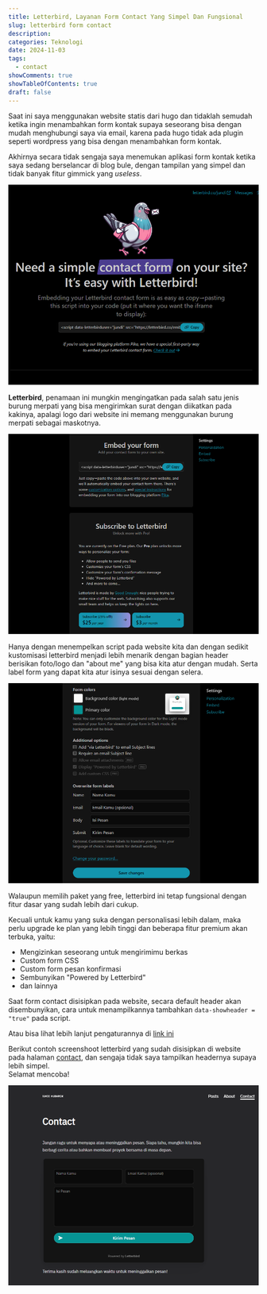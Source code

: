 ```yaml
---
title: Letterbird, Layanan Form Contact Yang Simpel Dan Fungsional
slug: letterbird form contact
description:
categories: Teknologi
date: 2024-11-03
tags:
  - contact
showComments: true
showTableOfContents: true
draft: false
---
```


Saat ini saya menggunakan website statis dari hugo dan tidaklah semudah ketika ingin menambahkan form kontak supaya seseorang bisa dengan mudah menghubungi saya via email, karena pada hugo tidak ada plugin seperti wordpress yang bisa dengan menambahkan form kontak.

Akhirnya secara tidak sengaja saya menemukan aplikasi form kontak ketika saya sedang berselancar di blog bule, dengan tampilan yang simpel dan tidak banyak fitur gimmick yang _useless_.

![homepage letterbird](./letterbird.png)

**Letterbird**, penamaan ini mungkin mengingatkan pada salah satu jenis burung merpati yang bisa mengirimkan surat dengan diikatkan pada kakinya, apalagi logo dari website ini memang menggunakan burung merpati sebagai maskotnya.

![](./embed.png)

Hanya dengan menempelkan script pada website kita dan dengan sedikit kustomisasi letterbird menjadi lebih menarik dengan bagian header berisikan foto/logo dan "about me" yang bisa kita atur dengan mudah. Serta label form yang dapat kita atur isinya sesuai dengan selera.

![](./customization.png)

Walaupun memilih paket yang free, letterbird ini tetap fungsional dengan fitur dasar yang sudah lebih dari cukup.

Kecuali untuk kamu yang suka dengan personalisasi lebih dalam, maka perlu upgrade ke plan yang lebih tinggi dan beberapa fitur premium akan terbuka, yaitu:

- Mengizinkan seseorang untuk mengirimimu berkas
- Custom form CSS
- Custom form pesan konfirmasi
- Sembunyikan "Powered by Letterbird"
- dan lainnya

Saat form contact disisipkan pada website, secara default header akan disembunyikan, cara untuk menampilkannya tambahkan `data-showheader = "true"` pada script.

Atau bisa lihat lebih lanjut pengaturannya di [link ini](https://letterbird.co/embed#customization)

Berikut contoh screenshoot letterbird yang sudah disisipkan di website pada halaman [contact](https://jundi.web.id/contact/), dan sengaja tidak saya tampilkan headernya supaya lebih simpel.\
Selamat mencoba!

![Screenshot Form Letterbird](./screenshot-contact.png)

